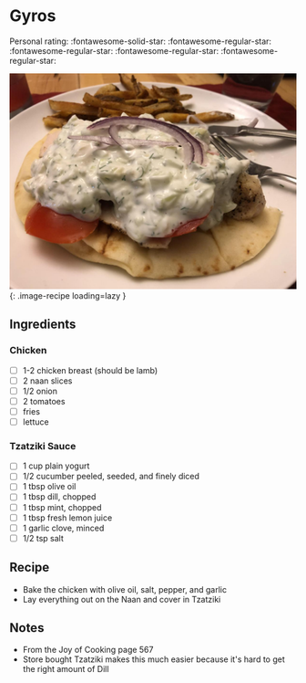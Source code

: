 # Gyros

<!-- {cts} rating=1; (User can specify rating on scale of 1-5) -->

Personal rating: :fontawesome-solid-star: :fontawesome-regular-star: :fontawesome-regular-star: :fontawesome-regular-star: :fontawesome-regular-star:

<!-- {cte} -->

<!-- {cts} name_image=gyros.jpg; (User can specify image name) -->

![gyros.jpg](./gyros.jpg){: .image-recipe loading=lazy }

<!-- {cte} -->

## Ingredients

### Chicken

- [ ] 1-2 chicken breast (should be lamb)
- [ ] 2 naan slices
- [ ] 1/2 onion
- [ ] 2 tomatoes
- [ ] fries
- [ ] lettuce

### Tzatziki Sauce

- [ ] 1 cup plain yogurt
- [ ] 1/2 cucumber peeled, seeded, and finely diced
- [ ] 1 tbsp olive oil
- [ ] 1 tbsp dill, chopped
- [ ] 1 tbsp mint, chopped
- [ ] 1 tbsp fresh lemon juice
- [ ] 1 garlic clove, minced
- [ ] 1/2 tsp salt

## Recipe

- Bake the chicken with olive oil, salt, pepper, and garlic
- Lay everything out on the Naan and cover in Tzatziki

## Notes

- From the Joy of Cooking page 567
- Store bought Tzatziki makes this much easier because it's hard to get the right amount of Dill
